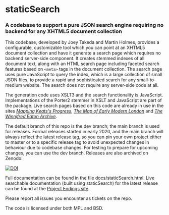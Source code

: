 # staticSearch

### A codebase to support a pure JSON search engine requiring no backend for any XHTML5 document collection

This codebase, developed by Joey Takeda and Martin Holmes, provides a configurable, customizable tool which you can point at an XHTML5 document collection and have it generate a search page which requires no backend server-side component. It creates stemmed indexes of all document text, along with an HTML search page including faceted search features based on `<meta>` tags in the document collection. The search page uses pure JavaScript to query the index, which is a large collection of small JSON files, to provide a rapid and sophisticated search for any small-to-medium website. The search does not require any server-side code at all.

The generation code uses XSLT3 and the search functionality is JavaScript. Implementations of the Porter2 stemmer in XSLT and JavaScript are part of the package. Live search pages based on this code are already in use in the sites [_Mapping Keats's Progress_](https://johnkeats.uvic.ca/search.html), [_The Map of Early Modern London_](https://mapoflondon.uvic.ca/search.htm) and [_The Winnifred Eaton Archive_](https://www.winnifredeatonarchive.org/search.html).

The default branch of this repo is the dev branch; the main branch is used for releases. Formal releases started in early 2020, and the main branch will always reflect the latest release tag, so you can pin your own project either to master or to a specific release tag to avoid unexpected changes in behaviour due to codebase changes. For testing to prepare for upcoming changes, you can use the dev branch. Releases are also archived on Zenodo:

[![DOI](https://zenodo.org/badge/DOI/10.5281/zenodo.6329800.svg)](https://doi.org/10.5281/zenodo.6329800)

Full documentation can be found in the file docs/staticSearch.html. Live searchable documentation (built using staticSearch) for the latest release can be found at the [Project Endings site](https://endings.uvic.ca/staticSearch/docs/).

Please report all issues you encounter as tickets on the repo.

The code is licensed under both MPL and BSD. 
